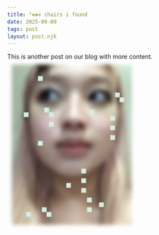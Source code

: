 ```yaml
---
title: °✥✤✣ chairs i found
date: 2025-09-09
tags: post
layout: post.njk
---
```


This is another post on our blog with more content. 
<img src="/assets/images/IMG_0363_2.png" alt="hi its me" style="width: 300px;">
